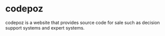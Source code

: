 # codepoz

codepoz is a website that provides source code for sale such as decision support systems and expert systems.